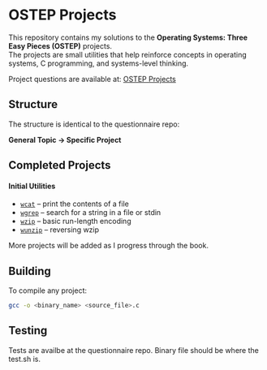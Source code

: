 # OSTEP Projects

This repository contains my solutions to the **Operating Systems: Three Easy Pieces (OSTEP)** projects.  
The projects are small utilities that help reinforce concepts in operating systems, C programming, and systems-level thinking.

Project questions are available at: [OSTEP Projects](https://github.com/remzi-arpacidusseau/ostep-projects/tree/master)

## Structure
The structure is identical to the questionnaire repo:

**General Topic → Specific Project**

## Completed Projects

#### Initial Utilities
- [`wcat`](./initial-utilities/wcat/wcat.c) – print the contents of a file
- [`wgrep`](./initial-utilities/wgrep/wgrep.c) – search for a string in a file or stdin
- [`wzip`](./initial-utilities/wzip/wzip.c) – basic run-length encoding
- [`wunzip`](./initial-utilities/wzip/wzip.c) – reversing wzip

More projects will be added as I progress through the book.

## Building
To compile any project:
```bash
gcc -o <binary_name> <source_file>.c
```

## Testing
Tests are availbe at the questionnaire repo. Binary file should be where the test.sh is.

